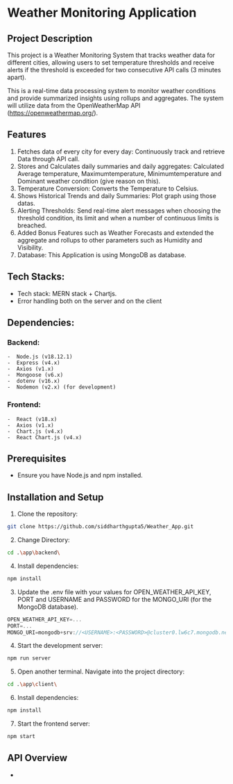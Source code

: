 # Weather Monitoring Application

## Project Description

This project is a Weather Monitoring System that tracks weather data for different cities, allowing users to set temperature thresholds and receive alerts if the threshold is exceeded for two consecutive API calls (3 minutes apart).

This is a real-time data processing system to monitor weather conditions and provide summarized insights using rollups and aggregates. The system will utilize data from the OpenWeatherMap API (https://openweathermap.org/).

## Features

1. Fetches data of every city for every day: Continuously track and retrieve Data through API call.
2. Stores and Calculates daily summaries and daily aggregates: Calculated Average temperature, Maximumtemperature, Minimumtemperature and Dominant weather condition (give reason on this).
3. Temperature Conversion: Converts the Temperature to Celsius.
4. Shows Historical Trends and daily Summaries: Plot graph using those datas.
5. Alerting Thresholds: Send real-time alert messages when choosing the threshold condition, its limit and when a number of continuous limits is breached.
6. Added Bonus Features such as Weather Forecasts and extended the aggregate and rollups to other parameters such as Humidity and Visibility.
7. Database: This Application is using MongoDB as database.


## Tech Stacks:

-   Tech stack: MERN stack + Chartjs. 
-   Error handling both on the server and on the client

## Dependencies:
   ### Backend:
    -  Node.js (v18.12.1)
    -  Express (v4.x)
    -  Axios (v1.x)
    -  Mongoose (v6.x)
    -  dotenv (v16.x)
    -  Nodemon (v2.x) (for development) 
    
   ### Frontend:
    -  React (v18.x)
    -  Axios (v1.x)
    -  Chart.js (v4.x)
    -  React Chart.js (v4.x)

## Prerequisites
- Ensure you have Node.js and npm installed.

## Installation and Setup

1. Clone the repository:
```bash
git clone https://github.com/siddharthgupta5/Weather_App.git
```

2. Change Directory:
```bash
cd .\app\backend\
``` 

4. Install dependencies:
```bash
npm install
```

3. Update the .env file with your values for OPEN_WEATHER_API_KEY, PORT and USERNAME and PASSWORD for the MONGO_URI (for the MongoDB database).
```js
OPEN_WEATHER_API_KEY=...
PORT=...
MONGO_URI=mongodb+srv://<USERNAME>:<PASSWORD>@cluster0.lw6c7.mongodb.net/?retryWrites=true&w=majority&appName=Cluster0
```

4. Start the development server:
```bash
npm run server
```

5. Open another terminal. Navigate into the project directory:
```bash
cd .\app\client\
```

6. Install dependencies:
```bash
npm install
```

7. Start the frontend server:
```bash
npm start
```

## API Overview
-  



